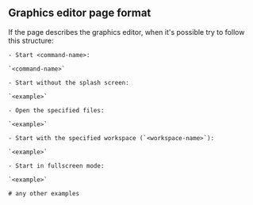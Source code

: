 ## Graphics editor page format

If the page describes the graphics editor, when it's possible try to follow this structure:

```
- Start <command-name>:

`<command-name>`

- Start without the splash screen:

`<example>`

- Open the specified files:

`<example>`

- Start with the specified workspace (`<workspace-name>`):

`<example>`

- Start in fullscreen mode:

`<example>`

# any other examples
```
